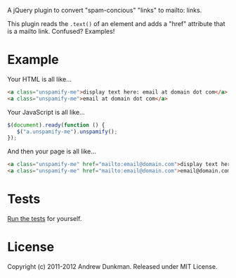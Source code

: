 A jQuery plugin to convert "spam-concious" "links" to mailto: links.

This plugin reads the `.text()` of an element and adds a "href" attribute that is a mailto link. Confused? Examples!

# Example
Your HTML is all like...
```html
<a class="unspamify-me">display text here: email at domain dot com</a>
<a class="unspamify-me">email at domain dot com</a>
```

Your JavaScript is all like...
```javascript
$(document).ready(function () {
   $("a.unspamify-me").unspamify();
});
```

And then your page is all like...
```html
<a class="unspamify-me" href="mailto:email@domain.com">display text here</a>
<a class="unspamify-me" href="mailto:email@domain.com">email@domain.com</a>
```

# Tests
[Run the tests](http://adunkman.github.com/unspamify/test/runner.html) for yourself.

# License
Copyright (c) 2011-2012 Andrew Dunkman. Released under MIT License.
